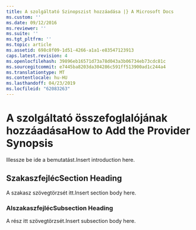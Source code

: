 ```yaml
---
title: A szolgáltató Szinopszist hozzáadása |} A Microsoft Docs
ms.custom: ''
ms.date: 09/12/2016
ms.reviewer: ''
ms.suite: ''
ms.tgt_pltfrm: ''
ms.topic: article
ms.assetid: 698c8f09-1d51-4266-a1a1-e83547123913
caps.latest.revision: 4
ms.openlocfilehash: 39896eb16571d73a78d043a3b06734eb73cdc81c
ms.sourcegitcommit: e7445ba8203da304286c591ff513900ad1c244a4
ms.translationtype: MT
ms.contentlocale: hu-HU
ms.lasthandoff: 04/23/2019
ms.locfileid: "62083263"
---
```

# <a name="how-to-add-the-provider-synopsis"></a><span data-ttu-id="86390-102">A szolgáltató összefoglalójának hozzáadása</span><span class="sxs-lookup"><span data-stu-id="86390-102">How to Add the Provider Synopsis</span></span>
<span data-ttu-id="86390-103">Illessze be ide a bemutatást.</span><span class="sxs-lookup"><span data-stu-id="86390-103">Insert introduction here.</span></span>

## <a name="section-heading"></a><span data-ttu-id="86390-104">Szakaszfejléc</span><span class="sxs-lookup"><span data-stu-id="86390-104">Section Heading</span></span>
 <span data-ttu-id="86390-105">A szakasz szövegtörzsét itt.</span><span class="sxs-lookup"><span data-stu-id="86390-105">Insert section body here.</span></span>

### <a name="subsection-heading"></a><span data-ttu-id="86390-106">Alszakaszfejléc</span><span class="sxs-lookup"><span data-stu-id="86390-106">Subsection Heading</span></span>
 <span data-ttu-id="86390-107">A rész itt szövegtörzsét.</span><span class="sxs-lookup"><span data-stu-id="86390-107">Insert subsection body here.</span></span>
